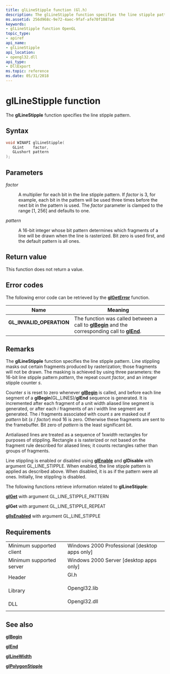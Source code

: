 ```yaml
---
title: glLineStipple function (Gl.h)
description: The glLineStipple function specifies the line stipple pattern.
ms.assetid: 256d968c-9e72-4aec-9faf-afe70f1087a8
keywords:
- glLineStipple function OpenGL
topic_type:
- apiref
api_name:
- glLineStipple
api_location:
- opengl32.dll
api_type:
- DllExport
ms.topic: reference
ms.date: 05/31/2018
---
```


# glLineStipple function

The **glLineStipple** function specifies the line stipple pattern.

## Syntax


```C++
void WINAPI glLineStipple(
   GLint    factor,
   GLushort pattern
);
```



## Parameters

<dl> <dt>

*factor* 
</dt> <dd>

A multiplier for each bit in the line stipple pattern. If *factor* is 3, for example, each bit in the pattern will be used three times before the next bit in the pattern is used. The *factor* parameter is clamped to the range \[1, 256\] and defaults to one.

</dd> <dt>

*pattern* 
</dt> <dd>

A 16-bit integer whose bit pattern determines which fragments of a line will be drawn when the line is rasterized. Bit zero is used first, and the default pattern is all ones.

</dd> </dl>

## Return value

This function does not return a value.

## Error codes

The following error code can be retrieved by the [**glGetError**](glgeterror.md) function.



| Name                                                                                                  | Meaning                                                                                                                               |
|-------------------------------------------------------------------------------------------------------|---------------------------------------------------------------------------------------------------------------------------------------|
| <dl> <dt>**GL\_INVALID\_OPERATION**</dt> </dl> | The function was called between a call to [**glBegin**](glbegin.md) and the corresponding call to [**glEnd**](glend.md).<br/> |



## Remarks

The **glLineStipple** function specifies the line stipple pattern. Line stippling masks out certain fragments produced by rasterization; those fragments will not be drawn. The masking is achieved by using three parameters: the 16-bit line stipple pattern *pattern*, the repeat count *factor*, and an integer stipple counter *s*.

Counter *s* is reset to zero whenever [**glBegin**](glbegin.md) is called, and before each line segment of a **glBegin**(GL\_LINES)/**glEnd** sequence is generated. It is incremented after each fragment of a unit width aliased line segment is generated, or after each *i* fragments of an *i* width line segment are generated. The *i* fragments associated with count *s* are masked out if *pattern* bit (*s* / *factor*) mod 16 is zero. Otherwise these fragments are sent to the framebuffer. Bit zero of *pattern* is the least significant bit.

Antialiased lines are treated as a sequence of 1x*width* rectangles for purposes of stippling. Rectangle *s* is rasterized or not based on the fragment rule described for aliased lines; it counts rectangles rather than groups of fragments.

Line stippling is enabled or disabled using [**glEnable**](glenable.md) and **glDisable** with argument GL\_LINE\_STIPPLE. When enabled, the line stipple pattern is applied as described above. When disabled, it is as if the pattern were all ones. Initially, line stippling is disabled.

The following functions retrieve information related to **glLineStipple**:

[**glGet**](glgetbooleanv--glgetdoublev--glgetfloatv--glgetintegerv.md) with argument GL\_LINE\_STIPPLE\_PATTERN

**glGet** with argument GL\_LINE\_STIPPLE\_REPEAT

[**glIsEnabled**](glisenabled.md) with argument GL\_LINE\_STIPPLE

## Requirements



|                                     |                                                                                         |
|-------------------------------------|-----------------------------------------------------------------------------------------|
| Minimum supported client<br/> | Windows 2000 Professional \[desktop apps only\]<br/>                              |
| Minimum supported server<br/> | Windows 2000 Server \[desktop apps only\]<br/>                                    |
| Header<br/>                   | <dl> <dt>Gl.h</dt> </dl>         |
| Library<br/>                  | <dl> <dt>Opengl32.lib</dt> </dl> |
| DLL<br/>                      | <dl> <dt>Opengl32.dll</dt> </dl> |



## See also

<dl> <dt>

[**glBegin**](glbegin.md)
</dt> <dt>

[**glEnd**](glend.md)
</dt> <dt>

[**glLineWidth**](gllinewidth.md)
</dt> <dt>

[**glPolygonStipple**](glpolygonstipple.md)
</dt> </dl>

 

 






